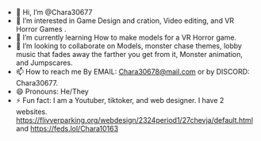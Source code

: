 - 👋 Hi, I’m @Chara30677
- 👀 I’m interested in Game Design and cration, Video editing, and VR Horror Games .
- 🌱 I’m currently learning How to make models for a VR Horror game.
- 💞️ I’m looking to collaborate on Models, monster chase themes, lobby music that fades away the farther you get from it, Monster animation, and Jumpscares.
- 📫 How to reach me By EMAIL: Chara30678@mail.com or by DISCORD: Chara30677.
- 😄 Pronouns: He/They
- ⚡ Fun fact: I am a Youtuber, tiktoker, and web designer. I have 2 websites. https://flivverparking.org/webdesign/2324period1/27chevja/default.html and https://feds.lol/Chara10163
